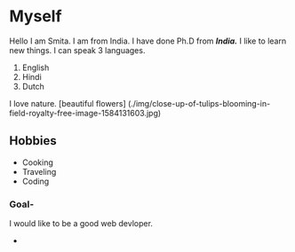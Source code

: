 # Myself

Hello I am Smita. I am from India.  I have done Ph.D from **_India._** I like to learn new things. I can speak 3
languages.

1. English
2. Hindi
3. Dutch

I love nature. [beautiful flowers] (./img/close-up-of-tulips-blooming-in-field-royalty-free-image-1584131603.jpg)

## Hobbies

- Cooking
- Traveling
- Coding

### Goal-

I would like to be a good web devloper.


-
